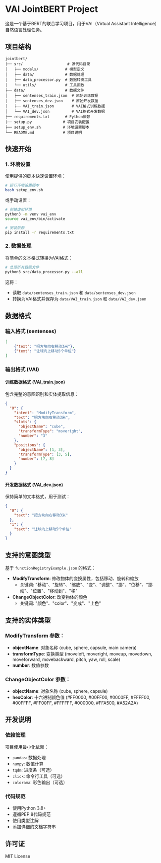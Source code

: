 # VAI JointBERT Project

这是一个基于BERT的联合学习项目，用于VAI（Virtual Assistant Intelligence）自然语言处理任务。

## 项目结构

```
jointbert/
├── src/                    # 源代码目录
│   ├── models/            # 模型定义
│   ├── data/              # 数据处理
│   ├── data_processor.py  # 数据转换工具
│   └── utils/             # 工具函数
├── data/                  # 数据文件
│   ├── sentenses_train.json  # 原始训练数据
│   ├── sentenses_dev.json    # 原始开发数据
│   ├── VAI_train.json        # VAI格式训练数据
│   └── VAI_dev.json          # VAI格式开发数据
├── requirements.txt       # Python依赖
├── setup.py              # 项目安装配置
├── setup_env.sh          # 环境设置脚本
└── README.md             # 项目说明
```

## 快速开始

### 1. 环境设置

使用提供的脚本快速设置环境：

```bash
# 运行环境设置脚本
bash setup_env.sh
```

或手动设置：

```bash
# 创建虚拟环境
python3 -m venv vai_env
source vai_env/bin/activate

# 安装依赖
pip install -r requirements.txt
```

### 2. 数据处理

将简单的文本格式转换为VAI格式：

```bash
# 处理所有数据文件
python3 src/data_processor.py --all
```

这将：
- 读取 `data/sentenses_train.json` 和 `data/sentenses_dev.json`
- 转换为VAI格式并保存为 `data/VAI_train.json` 和 `data/VAI_dev.json`

## 数据格式

### 输入格式 (sentenses)
```json
[
    {"text": "把方块向右移动3米"},
    {"text": "让球向上移动5个单位"}
]
```

### 输出格式 (VAI)

#### 训练数据格式 (VAI_train.json)
包含完整的意图识别和实体提取信息：
```json
{
  "0": {
    "intent": "ModifyTransform",
    "text": "把方块向右移动3米",
    "slots": {
      "objectName": "cube",
      "transformType": "moveright",
      "number": "3"
    },
    "positions": {
      "objectName": [1, 3],
      "transformType": [3, 5],
      "number": [7, 8]
    }
  }
}
```

#### 开发数据格式 (VAI_dev.json)
保持简单的文本格式，用于测试：
```json
{
  "0": {
    "text": "把方块向右移动3米"
  },
  "1": {
    "text": "让球向上移动5个单位"
  }
}
```

## 支持的意图类型

基于 `functionRegistryExample.json` 的格式：

- **ModifyTransform**: 修改物体的变换属性，包括移动、旋转和缩放
  - 关键词: "移动"、"旋转"、"缩放"、"变"、"调整"、"挪"、"位移"、"挪动"、"位置"、"移动到"、"移"
- **ChangeObjectColor**: 改变物体的颜色
  - 关键词: "颜色"、"color"、"变成"、"上色"

## 支持的实体类型

### ModifyTransform 参数：
- **objectName**: 对象名称 (cube, sphere, capsule, main camera)
- **transformType**: 变换类型 (moveleft, moveright, moveup, movedown, moveforward, movebackward, pitch, yaw, roll, scale)
- **number**: 数值参数

### ChangeObjectColor 参数：
- **objectName**: 对象名称 (cube, sphere, capsule)
- **hexColor**: 十六进制颜色值 (#FF0000, #00FF00, #0000FF, #FFFF00, #00FFFF, #FF00FF, #FFFFFF, #000000, #FFA500, #A52A2A)

## 开发说明

### 依赖管理

项目使用最小化依赖：
- `pandas`: 数据处理
- `numpy`: 数值计算
- `tqdm`: 进度条（可选）
- `click`: 命令行工具（可选）
- `colorama`: 彩色输出（可选）

### 代码规范

- 使用Python 3.8+
- 遵循PEP 8代码规范
- 使用类型注解
- 添加详细的文档字符串

## 许可证

MIT License

